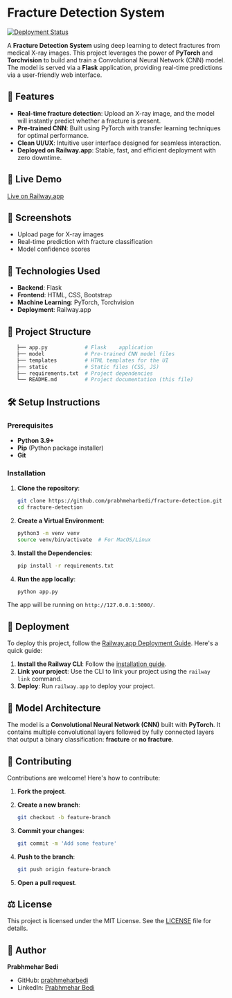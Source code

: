 # Fracture Detection System

[![Deployment Status](https://img.shields.io/badge/Deployment-Active-green)](https://web-production-e4a9.up.railway.app/)

A **Fracture Detection System** using deep learning to detect fractures from medical X-ray images. This project leverages the power of **PyTorch** and **Torchvision** to build and train a Convolutional Neural Network (CNN) model. The model is served via a **Flask** application, providing real-time predictions via a user-friendly web interface.

## 🌟 Features

- **Real-time fracture detection**: Upload an X-ray image, and the model will instantly predict whether a fracture is present.
- **Pre-trained CNN**: Built using PyTorch with transfer learning techniques for optimal performance.
- **Clean UI/UX**: Intuitive user interface designed for seamless interaction.
- **Deployed on Railway.app**: Stable, fast, and efficient deployment with zero downtime.

## 🚀 Live Demo

[Live on Railway.app](https://web-production-e4a9.up.railway.app/)

## 📸 Screenshots

- Upload page for X-ray images
- Real-time prediction with fracture classification
- Model confidence scores

## 🔧 Technologies Used

- **Backend**: Flask
- **Frontend**: HTML, CSS, Bootstrap
- **Machine Learning**: PyTorch, Torchvision
- **Deployment**: Railway.app

## 📂 Project Structure

```bash
   ├── app.py            # Flask    application
   ├── model             # Pre-trained CNN model files
   ├── templates         # HTML templates for the UI
   ├── static            # Static files (CSS, JS)
   ├── requirements.txt  # Project dependencies
   └── README.md         # Project documentation (this file)
```

## 🛠️ Setup Instructions

### Prerequisites

- **Python 3.9+**
- **Pip** (Python package installer)
- **Git**

### Installation

1. **Clone the repository**:

   ```bash
   git clone https://github.com/prabhmeharbedi/fracture-detection.git
   cd fracture-detection

2. **Create a Virtual Environment**:

   ```bash
   python3 -m venv venv
   source venv/bin/activate  # For MacOS/Linux

3. **Install the Dependencies**:

   ```bash
   pip install -r requirements.txt

4. **Run the app locally**:

   ```bash
   python app.py

The app will be running on `http://127.0.0.1:5000/`.

## 🚀 Deployment

To deploy this project, follow the [Railway.app Deployment Guide](https://railway.app/docs/deployments). Here's a quick guide:

1. **Install the Railway CLI**: Follow the [installation guide](https://railway.app/docs/cli).
2. **Link your project**: Use the CLI to link your project using the `railway link` command.
3. **Deploy**: Run `railway.app` to deploy your project.

## 🧠 Model Architecture

The model is a **Convolutional Neural Network (CNN)** built with **PyTorch**. It contains multiple convolutional layers followed by fully connected layers that output a binary classification: **fracture** or **no fracture**.

## 🤝 Contributing

Contributions are welcome! Here's how to contribute:

1. **Fork the project**.

2. **Create a new branch**:
   ```bash
   git checkout -b feature-branch

3. **Commit your changes**:
   ```bash
   git commit -m 'Add some feature'

4. **Push to the branch**:
   ```bash
   git push origin feature-branch

5. **Open a pull request**.


## ⚖️ License

This project is licensed under the MIT License. See the [LICENSE](LICENSE) file for details.

## 👤 Author

**Prabhmehar Bedi**

- GitHub: [prabhmeharbedi](https://github.com/prabhmeharbedi)
- LinkedIn: [Prabhmehar Bedi](https://www.linkedin.com/in/prabhmeharbedi/)
